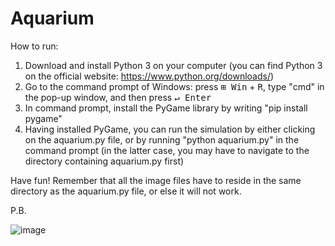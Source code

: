# Aquarium

How to run:
1. Download and install Python 3 on your computer (you can find Python 3 on the official website: https://www.python.org/downloads/)
2. Go to the command prompt of Windows: press <kbd>⊞ Win</kbd> + <kbd>R</kbd>, type "cmd" in the pop-up window, and then press <kbd>↵ Enter</kbd>
3. In command prompt, install the PyGame library by writing "pip install pygame"
4. Having installed PyGame, you can run the simulation by either clicking on the aquarium.py file, or by running "python aquarium.py" in the command prompt (in the latter case, you may have to navigate to the directory containing aquarium.py first)

Have fun! Remember that all the image files have to reside in the same directory as the aquarium.py file, or else it will not work.
<br>

P.B.

![image](https://github.com/user-attachments/assets/1600c823-9487-4f6b-94ea-f716d590a5c4)
